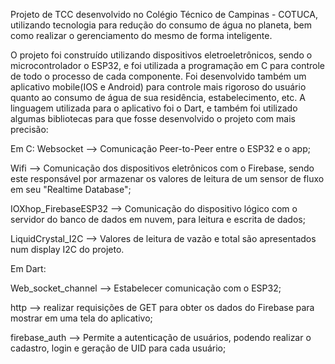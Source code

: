 Projeto de TCC desenvolvido no Colégio Técnico de Campinas - COTUCA, utilizando tecnologia para redução do consumo de água no planeta, bem como realizar o gerenciamento do mesmo de forma inteligente.

O projeto foi construído utilizando dispositivos eletroeletrônicos, sendo o microcontrolador o ESP32, e foi utilizada a programação em C para controle de todo o processo de cada componente. Foi desenvolvido também um aplicativo mobile(IOS e Android) para controle mais rigoroso do usuário quanto ao consumo de água de sua residência, estabelecimento, etc. A linguagem utilizada para o aplicativo foi o Dart, e também foi utilizado algumas bibliotecas para que fosse desenvolvido o projeto com mais precisão: 

Em C:
Websocket --> Comunicação Peer-to-Peer entre o ESP32 e o app; 

Wifi --> Comunicação dos dispositivos eletrônicos com o Firebase, sendo este responsável por armazenar os valores de leitura de um sensor de fluxo em seu "Realtime Database";

IOXhop_FirebaseESP32 --> Comunicação do dispositivo lógico com o servidor do banco de dados em nuvem, para leitura e escrita de dados;

LiquidCrystal_I2C --> Valores de leitura de vazão e total são apresentados num display I2C do projeto.

Em Dart: 

Web_socket_channel --> Estabelecer comunicação com o ESP32;

http --> realizar requisições de GET para obter os dados do Firebase para mostrar em uma tela do aplicativo;

firebase_auth --> Permite a autenticação de usuários, podendo realizar o cadastro, login e geração de UID para cada usuário;
